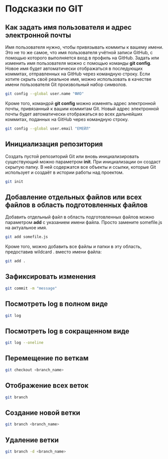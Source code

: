 # Подсказки по GIT
## Как задать имя пользователя и адрес электронной почты

Имя пользователя нужно, чтобы привязывать коммиты к вашему имени. Это не то же самое, что имя пользователя учётной записи GitHub, с помощью которого выполняется вход в профиль на GitHub. Задать или изменить имя пользователя можно с помощью команды **git config**. Новое имя будет автоматически отображаться в последующих коммитах, отправленных на GitHub через командную строку. Если хотите скрыть своё реальное имя, можно использовать в качестве имени пользователя Git произвольный набор символов.
```sh
git config --global user.name "ФИО"
```

Кроме того, командой **git config** можно изменять адрес электронной почты, привязанный к вашим коммитам Git. Новый адрес электронной почты будет автоматически отображаться во всех дальнейших коммитах, поданных на GitHub через командную строку.
```sh
git config --global user.email "ЕМЕЙЛ"
```
## Инициализация репозитория

Создать пустой репозиторий Git или вновь инициализировать существующий можно параметром **init**. При инициализации он создаст скрытую папку. В ней содержатся все объекты и ссылки, которые Git использует и создаёт в истории работы над проектом.
```sh
git init
```
## Добавление отдельных файлов или всех файлов в область подготовленных файлов

Добавить отдельный файл в область подготовленных файлов можно параметром **add** с указанием имени файла. Просто замените somefile.js на актуальное имя.
```sh
git add somefile.js
```
Кроме того, можно добавить все файлы и папки в эту область, предоставив wildcard . вместо имени файла:
```sh
git add .
```
## Зафиксировать изменения
```sh
git commit -m "message"
```
## Посмотреть log в полном виде
```sh
git log
```
## Посмотреть log в сокращенном виде
```sh
git log --oneline
```
## Перемещение по веткам
```sh
git checkout <branch_name>
```
## Отображение всех веток
```sh
git branch
```
## Создание новой ветки
```sh
git branch <branch_name>
```
## Удаление ветки
```sh
git branch -d <branch_name>
```